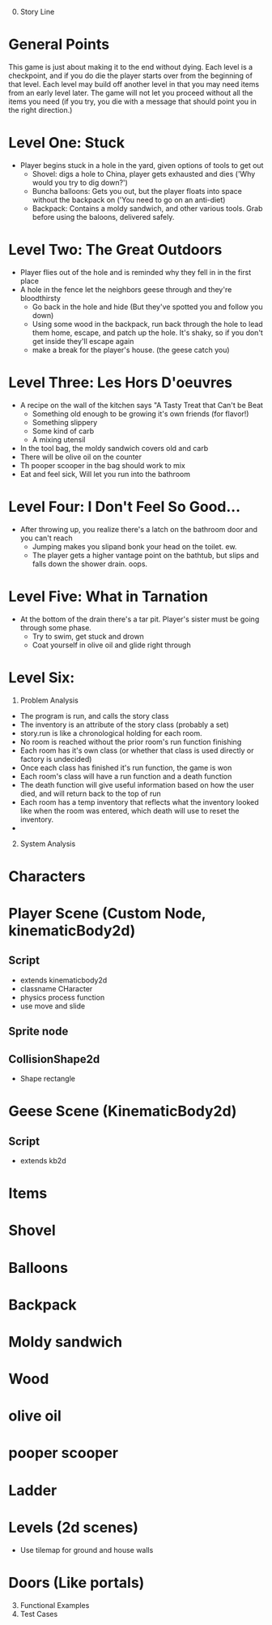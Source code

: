 0. Story Line
# General Points
This game is just about making it to the end without dying. Each level is a checkpoint,
and if you do die the player starts over from the beginning of that level.
Each level may build off another level in that you may need items from an early level later.
The game will not let you proceed without all the items you need (if you try,
you die with a message that should point you in the right direction.)
# Level One: Stuck
* Player begins stuck in a hole in the yard, given options of tools to get out
	* Shovel: digs a hole to China, player gets exhausted and dies ('Why would you try to dig down?')
	* Buncha balloons: Gets you out, but the player floats into space without the backpack on ('You need to go on an anti-diet)
	* Backpack: Contains a moldy sandwich, and other various tools. Grab before using the baloons, delivered safely.
# Level Two: The Great Outdoors
* Player flies out of the hole and is reminded why they fell in in the first place
* A hole in the fence let the neighbors geese through and they're bloodthirsty
	* Go back in the hole and hide (But they've spotted you and follow you down)
	* Using some wood in the backpack, run back through the hole to lead them home, escape, and patch up the hole. It's shaky, so if you don't get inside they'll escape again
	* make a break for the player's house. (the geese catch you)
# Level Three: Les Hors D'oeuvres
* A recipe on the wall of the kitchen says "A Tasty Treat that Can't be Beat
	* Something old enough to be growing it's own friends (for flavor!)
	* Something slippery
	* Some kind of carb
	* A mixing utensil
* In the tool bag, the moldy sandwich covers old and carb
* There will be olive oil on the counter
* Th pooper scooper in the bag should work to mix
* Eat and feel sick, Will let you run into the bathroom
# Level Four: I Don't Feel So Good...
* After throwing up, you realize there's a latch on the bathroom door and you can't reach
	* Jumping makes you slipand bonk your head on the toilet. ew.
	* The player gets a higher vantage point on the bathtub, but slips and falls down the shower drain. oops.
# Level Five: What in Tarnation
* At the bottom of the drain there's a tar pit. Player's sister must be going through some phase.
	* Try to swim, get stuck and drown
	* Coat yourself in olive oil and glide right through
# Level Six: 
1. Problem Analysis
* The program is run, and calls the story class
* The inventory is an attribute of the story class (probably a set)
* story.run is like a chronological holding for each room. 
* No room is reached without the prior room's run function finishing
* Each room has it's own class (or whether that class is used directly or factory is undecided)
* Once each class has finished it's run function, the game is won
* Each room's class will have a run function and a death function
* The death function will give useful information based on how the user died, and will return back to the top of run 
* Each room has a temp inventory that reflects what the inventory looked like when the room was entered, which death will use to reset the inventory.
* 
2. System Analysis
# Characters 

# Player Scene (Custom Node, kinematicBody2d)
## Script
- extends kinematicbody2d
- classname CHaracter
- physics process function
- use move and slide
## Sprite node
## CollisionShape2d
* Shape rectangle

# Geese Scene (KinematicBody2d)
## Script
- extends kb2d

# Items
# Shovel
# Balloons
# Backpack
# Moldy sandwich
# Wood
# olive oil
# pooper scooper 
# Ladder

# Levels (2d scenes)
- Use tilemap for ground and house walls

# Doors (Like portals)
3. Functional Examples
4. Test Cases
